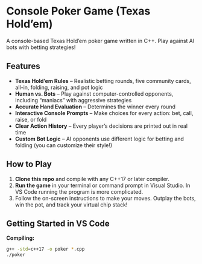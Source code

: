 # Console Poker Game (Texas Hold’em)

A console-based Texas Hold’em poker game written in C++. Play against AI bots with betting strategies!

## Features

- **Texas Hold’em Rules** – Realistic betting rounds, five community cards, all-in, folding, raising, and pot logic
- **Human vs. Bots** – Play against computer-controlled opponents, including “maniacs” with aggressive strategies
- **Accurate Hand Evaluation** – Determines the winner every round
- **Interactive Console Prompts** – Make choices for every action: bet, call, raise, or fold
- **Clear Action History** – Every player’s decisions are printed out in real time
- **Custom Bot Logic** – AI opponents use different logic for betting and folding (you can customize their style!)

## How to Play

1. **Clone this repo** and compile with any C++17 or later compiler.
2. **Run the game** in your terminal or command prompt in Visual Studio. In VS Code running the program is more complicated.
3. Follow the on-screen instructions to make your moves. Outplay the bots, win the pot, and track your virtual chip stack!

## Getting Started in VS Code

**Compiling:**
```bash
g++ -std=c++17 -o poker *.cpp
./poker
